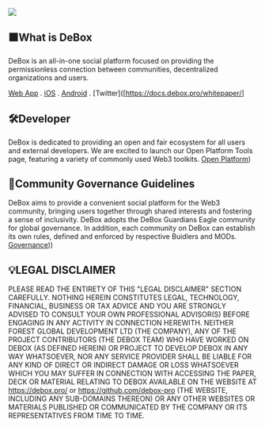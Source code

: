 ![](https://pbs.twimg.com/profile_banners/1512316683674742788/1714896390/1500x500)
## 🟩What is DeBox 

DeBox is an all-in-one social platform focused on providing the permissionless connection between communities, decentralized organizations and users.

[Web App](https://app.debox.pro/) . [iOS](https://apps.apple.com/us/app/debox-global/id6444485220) . [Android](https://play.google.com/store/apps/details?id=com.tm.security.wallet) . [Twitter]([https://docs.debox.pro/whitepaper/]
## 🛠️Developer
DeBox is dedicated to providing an open and fair ecosystem for all users and external developers. We are excited to launch our Open Platform Tools page, featuring a variety of commonly used Web3 toolkits.
[Open Platform](https://docs.debox.pro/OpenPlatform))

## 🤝Community Governance Guidelines

DeBox aims to provide a convenient social platform for the Web3 community, bringing users together through shared interests and fostering a sense of inclusivity.
DeBox adopts the DeBox Guardians Eagle community for global governance. In addition, each community on DeBox can establish its own rules, defined and enforced by respective Buidlers and MODs.
[Governance](https://m.debox.pro/communityGuides)))


## 💡LEGAL DISCLAIMER

PLEASE READ THE ENTIRETY OF THIS "LEGAL DISCLAIMER" SECTION CAREFULLY. NOTHING HEREIN CONSTITUTES LEGAL, TECHNOLOGY, FINANCIAL, BUSINESS OR TAX ADVICE AND YOU ARE STRONGLY ADVISED TO CONSULT YOUR OWN PROFESSIONAL ADVISOR(S) BEFORE ENGAGING IN ANY ACTIVITY IN CONNECTION HEREWITH. NEITHER FOREST GLOBAL DEVELOPMENT LTD (THE COMPANY), ANY OF THE PROJECT CONTRIBUTORS (THE DEBOX TEAM) WHO HAVE WORKED ON DEBOX (AS DEFINED HEREIN) OR PROJECT TO DEVELOP DEBOX IN ANY WAY WHATSOEVER, NOR ANY SERVICE PROVIDER SHALL BE LIABLE FOR ANY KIND OF DIRECT OR INDIRECT DAMAGE OR LOSS WHATSOEVER WHICH YOU MAY SUFFER IN CONNECTION WITH ACCESSING THE PAPER, DECK OR MATERIAL RELATING TO DEBOX AVAILABLE ON THE WEBSITE AT https://debox.pro/ or https://github.com/debox-pro (THE WEBSITE, INCLUDING ANY SUB-DOMAINS THEREON) OR ANY OTHER WEBSITES OR MATERIALS PUBLISHED OR COMMUNICATED BY THE COMPANY OR ITS REPRESENTATIVES FROM TIME TO TIME.

